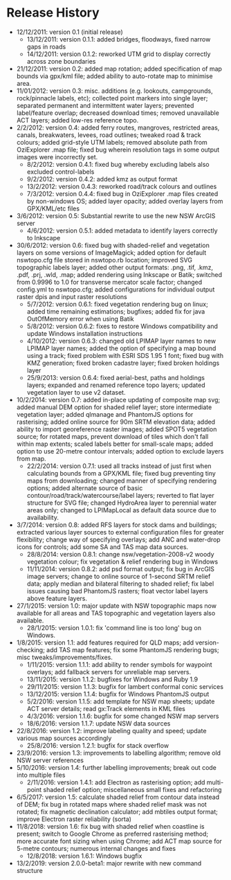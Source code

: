 # Release History

* 12/12/2011: version 0.1 (initial release)
  * 13/12/2011: version 0.1.1: added bridges, floodways, fixed narrow gaps in roads
  * 14/12/2011: version 0.1.2: reworked UTM grid to display correctly across zone boundaries
* 21/12/2011: version 0.2: added map rotation; added specification of map bounds via gpx/kml file; added ability to auto-rotate map to minimise area.
* 11/01/2012: version 0.3: misc. additions (e.g. lookouts, campgrounds, rock/pinnacle labels, etc); collected point markers into single layer; separated permanent and intermittent water layers; prevented label/feature overlap; decreased download times; removed unavailable ACT layers; added low-res reference topo.
* 2/2/2012: version 0.4: added ferry routes, mangroves, restricted areas, canals, breakwaters, levees, road outlines; tweaked road & track colours; added grid-style UTM labels; removed absolute path from OziExplorer .map file; fixed bug wherein resolution tags in some output images were incorrectly set.
  * 8/2/2012: version 0.4.1: fixed bug whereby excluding labels also excluded control-labels
  * 9/2/2012: version 0.4.2: added kmz as output format
  * 13/2/2012: version 0.4.3: reworked road/track colours and outlines
  * 7/3/2012: version 0.4.4: fixed bug in OziExplorer .map files created by non-windows OS; added layer opacity; added overlay layers from GPX/KML/etc files
* 3/6/2012: version 0.5: Substantial rewrite to use the new NSW ArcGIS server
  * 4/6/2012: version 0.5.1: added metadata to identify layers correctly to Inkscape
* 30/6/2012: version 0.6: fixed bug with shaded-relief and vegetation layers on some versions of ImageMagick; added option for default nswtopo.cfg file stored in nswtopo.rb location; improved SVG topographic labels layer; added other output formats: .png, .tif, .kmz, .pdf, .prj, .wld, .map; added rendering using Inkscape or Batik; switched from 0.9996 to 1.0 for transverse mercator scale factor; changed config.yml to nswtopo.cfg; added configurations for individual output raster dpis and input raster resolutions
  * 5/7/2012: version 0.6.1: fixed vegetation rendering bug on linux; added time remaining estimations; bugfixes; added fix for java OutOfMemory error when using Batik
  * 5/8/2012: version 0.6.2: fixes to restore Windows compatibility and update Windows installation instructions
  * 4/10/2012: version 0.6.3: changed old LPIMAP layer names to new LPIMAP layer names; added the option of specifying a map bound using a track; fixed problem with ESRI SDS 1.95 1 font; fixed bug with KMZ generation; fixed broken cadastre layer; fixed broken holdings layer
  * 25/9/2013: version 0.6.4: fixed aerial-best, paths and holdings layers; expanded and renamed reference topo layers; updated vegetation layer to use v2 dataset.
* 10/2/2014: version 0.7: added in-place updating of composite map svg; added manual DEM option for shaded relief layer; store intermediate vegetation layer; added qlmanage and PhantomJS options for rasterising; added online source for 90m SRTM elevation data; added ability to import georeference raster images; added SPOT5 vegetation source; for rotated maps, prevent download of tiles which don't fall within map extents; scaled labels better for small-scale maps; added option to use 20-metre contour intervals; added option to exclude layers from map.
  * 22/2/2014: version 0.7.1: used all tracks instead of just first when calculating bounds from a GPX/KML file; fixed bug preventing tiny maps from downloading; changed manner of specifying rendering options; added alternate source of basic contour/road/track/watercourse/label layers; reverted to flat layer structure for SVG file; changed HydroArea layer to perennial water areas only; changed to LPIMapLocal as default data source due to availability.
* 3/7/2014: version 0.8: added RFS layers for stock dams and buildings; extracted various layer sources to external configuration files for greater flexibility; change way of specifying overlays; add ANC and water-drop icons for controls; add some SA and TAS map data sources.
  * 28/8/2014: version 0.8.1: change nsw/vegetation-2008-v2 woody vegetation colour; fix vegetation & relief rendering bug in Windows
  * 11/11/2014: version 0.8.2: add psd format output; fix bug in ArcGIS image servers; change to online source of 1-second SRTM relief data; apply median and bilateral filtering to shaded relief; fix label issues causing bad PhantomJS rasters; float vector label layers above feature layers.
* 27/1/2015: version 1.0: major update with NSW topographic maps now available for all areas and TAS topographic and vegetation layers also available.
  * 28/1/2015: version 1.0.1: fix 'command line is too long' bug on Windows.
* 1/8/2015: version 1.1: add features required for QLD maps; add version-checking; add TAS map features; fix some PhantomJS rendering bugs; misc tweaks/improvements/fixes.
  * 1/11/2015: version 1.1.1: add ability to render symbols for waypoint overlays; add fallback servers for unreliable map servers.
  * 13/11/2015: version 1.1.2: bugfixes for Windows and Ruby 1.9
  * 29/11/2015: version 1.1.3: bugfix for lambert conformal conic services
  * 13/12/2015: version 1.1.4: bugfix for Windows PhantomJS output
  * 5/2/2016: version 1.1.5: add template for NSW map sheets; update ACT server details; read gx:Track elements in KML files
  * 4/3/2016: version 1.1.6: bugfix for some changed NSW map servers
  * 18/6/2016: version 1.1.7: update NSW data sources
* 22/8/2016: version 1.2: improve labeling quality and speed; update various map sources accordingly
  * 25/8/2016: version 1.2.1: bugfix for stack overflow
* 23/9/2016: version 1.3: improvements to labelling algorithm; remove old NSW server references
* 5/10/2016: version 1.4: further labelling improvements; break out code into multiple files
  * 2/11/2016: version 1.4.1: add Electron as rasterising option; add multi-point shaded relief option; miscellaneous small fixes and refactoring
* 6/5/2017: version 1.5: calculate shaded relief from contour data instead of DEM; fix bug in rotated maps where shaded relief mask was not rotated; fix magnetic declination calculator; add mbtiles output format; improve Electron raster reliability (sorta)
* 11/8/2018: version 1.6: fix bug with shaded relief when coastline is present; switch to Google Chrome as preferred rasterising method; more accurate font sizing when using Chrome; add ACT map source for 5-metre contours; numerous internal changes and fixes
  *  12/8/2018: version 1.6.1: Windows bugfix
* 13/2/2019: version 2.0.0-beta1: major rewrite with new command structure
